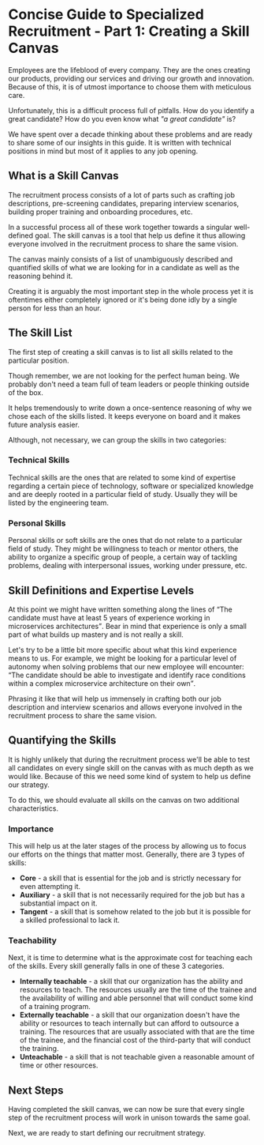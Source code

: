 # Concise Guide to Specialized Recruitment - Part 1: Creating a Skill Canvas

Employees are the lifeblood of every company. They are the ones creating our products, providing our services and driving our growth and innovation. Because of this, it is of utmost importance to choose them with meticulous care.

Unfortunately, this is a difficult process full of pitfalls.  How do you identify a great candidate? How do you even know what *"a great candidate"* is?

We have spent over a decade thinking about these problems and are ready to share some of our insights in this guide. It is written with technical positions in mind but most of it applies to any job opening.

## What is a Skill Canvas

The recruitment process consists of a lot of parts such as crafting job descriptions, pre-screening candidates, preparing interview scenarios, building proper training and onboarding procedures, etc. 

In a successful process all of these work together towards a singular well-defined goal. The skill canvas is a tool that help us define it thus allowing everyone involved in the recruitment process to share the same vision.

The canvas mainly consists of a list of unambiguously described and quantified skills of what we are looking for in a candidate as well as the reasoning behind it.

Creating it is arguably the most important step in the whole process yet it is oftentimes either completely ignored or it's being done idly by a single person for less than an hour.

## The Skill List

The first step of creating a skill canvas is to list all skills related to the particular position. 

Though remember, we are not looking for the perfect human being. We probably don't need a team full of team leaders or people thinking outside of the box.

It helps tremendously to write down a once-sentence reasoning of why we chose each of the skills listed. It keeps everyone on board and it makes future analysis easier.

Although, not necessary, we can group the skills in two categories:

### Technical Skills

Technical skills are the ones that are related to some kind of expertise regarding a certain piece of technology, software or specialized knowledge and are deeply rooted in a particular field of study. Usually they will be listed by the engineering team.

### Personal Skills

Personal skills or soft skills are the ones that do not relate to a particular field of study. They might be willingness to teach or mentor others, the ability to organize a specific group of people, a certain way of tackling problems, dealing with interpersonal issues, working under pressure, etc.

## Skill Definitions and Expertise Levels

At this point we might have written something along the lines of <q>The candidate must have at least 5 years of experience working in microservices architectures</q>. Bear in mind that experience is only a small part of what builds up mastery and is not really a skill.

Let's try to be a little bit more specific about what this kind experience means to us. For example, we might be looking for a particular level of autonomy when solving problems that our new employee will encounter: <q>The candidate should be able to investigate and identify race conditions within a complex microservice architecture on their own</q>.

Phrasing it like that will help us immensely in crafting both our job description and interview scenarios and allows everyone involved in the recruitment process to share the same vision.

## Quantifying the Skills

It is highly unlikely that during the recruitment process we'll be able to test all candidates on every single skill on the canvas with as much depth as we would like. Because of this we need some kind of system to help us define our strategy.

To do this, we should evaluate all skills on the canvas on two additional characteristics.

### Importance

This will help us at the later stages of the process by allowing us to focus our efforts on the things that matter most. Generally, there are 3 types of skills:

- **Core** - a skill that is essential for the job and is strictly necessary for even attempting it.
- **Auxiliary** - a skill that is not necessarily required for the job but has a substantial impact on it.
- **Tangent** - a skill that is somehow related to the job but it is possible for a skilled professional to lack it.

### Teachability

Next, it is time to determine what is the approximate cost for teaching each of the skills. Every skill generally falls in one of these 3 categories.

- **Internally teachable** - a skill that our organization has the ability and resources to teach. The resources usually are the time of the trainee and the availability of willing and able personnel that will conduct some kind of a training program.
- **Externally teachable** - a skill that our organization doesn't have the ability or resources to teach internally but can afford to outsource a training. The resources that are usually associated with that are the time of the trainee, and the financial cost of the third-party that will conduct the training.
- **Unteachable** - a skill that is not teachable given a reasonable amount of time or other resources. 

## Next Steps

Having completed the skill canvas, we can now be sure that every single step of the recruitment process will work in unison towards the same goal. 

Next, we are ready to start defining our recruitment strategy.